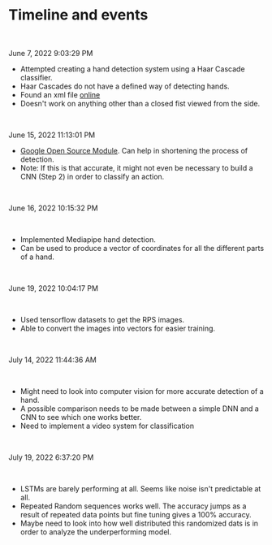 # Timeline and events

</br>

June 7, 2022 9:03:29 PM

- Attempted creating a hand detection system using a Haar Cascade classifier.
- Haar Cascades do not have a defined way of detecting hands.
- Found an xml file [online](https://stackoverflow.com/questions/25542344/hand-detection-opencv)
- Doesn't work on anything other than a closed fist viewed from the side. 


</br>

June 15, 2022 11:13:01 PM

- [Google Open Source Module](https://google.github.io/mediapipe/). Can help in shortening the process of detection.
- Note: If this is that accurate, it might not even be necessary to build a CNN (Step 2) in order to classify an action.

<br/>


June 16, 2022 10:15:32 PM

<br/>

- Implemented Mediapipe hand detection.
- Can be used to produce a vector of coordinates for all the different parts of a hand.

<br/>


June 19, 2022 10:04:17 PM

<br/>

- Used tensorflow datasets to get the RPS images.
- Able to convert the images into vectors for easier training.

<br/>


July 14, 2022 11:44:36 AM

<br/>

- Might need to look into computer vision for more accurate detection of a hand.
- A possible comparison needs to be made between a simple DNN and a CNN to see which one works better.
- Need to implement a video system for classification

<br/>


July 19, 2022 6:37:20 PM

<br/>

- LSTMs are barely performing at all. Seems like noise isn't predictable at all.
- Repeated Random sequences works well. The accuracy jumps as a result of repeated data points but fine tuning gives a 100% accuracy.
- Maybe need to look into how well distributed this randomized dats is in order to analyze the underperforming model.
